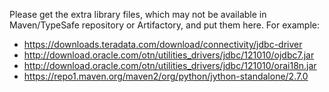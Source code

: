 Please get the extra library files, which may not be available in Maven/TypeSafe repository or Artifactory, and put them here. For example:

* https://downloads.teradata.com/download/connectivity/jdbc-driver
* http://download.oracle.com/otn/utilities_drivers/jdbc/121010/ojdbc7.jar
* http://download.oracle.com/otn/utilities_drivers/jdbc/121010/orai18n.jar
* https://repo1.maven.org/maven2/org/python/jython-standalone/2.7.0
